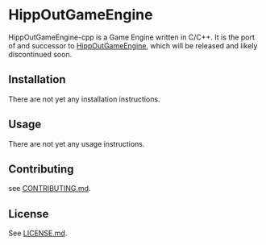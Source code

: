 # HippOutGameEngine

HippOutGameEngine-cpp is a Game Engine written in C/C++. It is the port of and successor to [HippOutGameEngine](https://github.com/Wyatt-James/HippOutGameEngine), which will be released and likely discontinued soon.

## Installation
There are not yet any installation instructions.

## Usage
There are not yet any usage instructions.

## Contributing
see [CONTRIBUTING.md](CONTRIBUTING.md).

## License
See [LICENSE.md](LICENSE.md).
